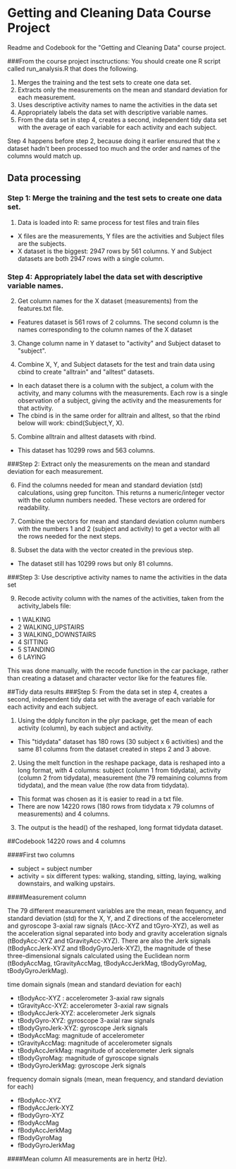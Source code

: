 # Getting and Cleaning Data Course Project
Readme and Codebook for the "Getting and Cleaning Data" course project. 

###From the course project insctructions:
You should create one R script called run_analysis.R that does the following. 
 1.	Merges the training and the test sets to create one data set.
 2.	Extracts only the measurements on the mean and standard deviation for each measurement. 
 3.	Uses descriptive activity names to name the activities in the data set
 4.	Appropriately labels the data set with descriptive variable names. 
 5.	From the data set in step 4, creates a second, independent tidy data set with the average of each variable for each activity and each subject.

  Step 4 happens before step 2, because doing it earlier ensured that the x dataset hadn't been processed too much and the order and names of the columns would match up.

## Data processing
### Step 1: Merge the training and the test sets to create one data set.
1. Data is loaded into R: same process for test files and train files
  * X files are the measurements, Y files are the activities and Subject files are the subjects.
  * X dataset is the biggest: 2947 rows by 561 columns. Y and Subject datasets are both 2947 rows with a single column.

### Step 4: Appropriately label the data set with descriptive variable names.
2. Get column names for the X dataset (measurements) from the features.txt file. 
  * Features dataset is 561 rows of 2 columns. The second column is the names corresponding to the column names of the X dataset

3. Change column name in Y dataset to "activity" and Subject dataset to "subject".

4. Combine X, Y, and Subject datasets for the test and train data using cbind to create "alltrain" and "alltest" datasets.
  * In each dataset there is a column with the subject, a colum with the activity, and many columns with the measurements. Each row is a single observation of a subject, giving the activity and the measurements for that activity. 
  * The cbind is in the same order for alltrain and alltest, so that the rbind below will work: cbind(Subject,Y, X). 

5. Combine alltrain and alltest datasets with rbind. 
 * This dataset has 10299 rows and 563 columns.

###Step 2: Extract only the measurements on the mean and standard deviation for each measurement.

6. Find the columns needed for mean and standard deviation (std) calculations, using grep funciton. This returns a numeric/integer vector with the column numbers needed. These vectors are ordered for readability.

7. Combine the vectors for mean and standard deviation column numbers with the numbers 1 and 2 (subject and activity) to get a vector with all the rows needed for the next steps. 

8. Subset the data with the vector created in the previous step.
 * The dataset still has 10299 rows but only 81 columns.

###Step 3: Use descriptive activity names to name the activities in the data set

9. Recode activity column with the names of the activities, taken from the activity_labels file: 
 * 1 WALKING
 * 2 WALKING_UPSTAIRS
 * 3 WALKING_DOWNSTAIRS
 * 4 SITTING
 * 5 STANDING
 * 6 LAYING

 This was done manually, with the recode function in the car package, rather than creating a dataset and character vector like for the features file.

##Tidy data results
###Step 5: From the data set in step 4, creates a second, independent tidy data set with the average of each variable for each activity and each subject.

1. Using the ddply funciton in the plyr package, get the mean of each activity (column), by each subject and activity.
 * This "tidydata" dataset has 180 rows (30 subject x 6 activities) and the same 81 columns from the dataset created in steps 2 and 3 above.
2. Using the melt function in the reshape package, data is reshaped into a long format, with 4 columns: subject (column 1 from tidydata), activity (column 2 from tidydata), measurement (the 79 remaining columns from tidydata), and the mean value (the row data from tidydata).
 * This format was chosen as it is easier to read in a txt file.
 * There are now 14220 rows (180 rows from tidydata x 79 columns of measurements) and 4 columns.
3. The output is the head() of the reshaped, long format tidydata dataset.

##Codebook
 14220 rows and 4 columns

####First two columns
* subject = subject number
* activity = six different types: walking, standing, sitting, laying, walking downstairs, and walking upstairs.

####Measurement column

 The 79 different measurement variables are the mean, mean fequency, and standard deviation (std) for the X, Y, and Z directions of the accelerometer and gyroscope 3-axial raw signals (tAcc-XYZ and tGyro-XYZ), as well as the acceleration signal separated into body and gravity acceleration signals (tBodyAcc-XYZ and tGravityAcc-XYZ). There are also the Jerk signals (tBodyAccJerk-XYZ and tBodyGyroJerk-XYZ), the magnitude of these three-dimensional signals calculated using the Euclidean norm (tBodyAccMag, tGravityAccMag, tBodyAccJerkMag, tBodyGyroMag, tBodyGyroJerkMag).

 time domain signals (mean and standard deviation for each)
* tBodyAcc-XYZ : accelerometer 3-axial raw signals 
* tGravityAcc-XYZ: accelerometer 3-axial raw signals 
* tBodyAccJerk-XYZ: accelerometer Jerk signals
* tBodyGyro-XYZ: gyroscope 3-axial raw signals
* tBodyGyroJerk-XYZ: gyroscope Jerk signals
* tBodyAccMag: magnitude of accelerometer
* tGravityAccMag: magnitude of accelerometer signals
* tBodyAccJerkMag: magnitude of accelerometer Jerk signals
* tBodyGyroMag: magnitude of gyroscope signals
* tBodyGyroJerkMag: gyroscope Jerk signals

frequency domain signals (mean, mean frequency, and standard deviation for each)
* fBodyAcc-XYZ
* fBodyAccJerk-XYZ
* fBodyGyro-XYZ
* fBodyAccMag
* fBodyAccJerkMag
* fBodyGyroMag
* fBodyGyroJerkMag

####Mean column
All measurements are in hertz (Hz).

